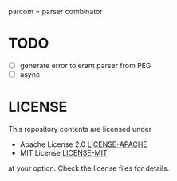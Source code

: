 parcom = parser combinator

# TODO
- [ ] generate error tolerant parser from PEG
- [ ] async

# LICENSE
This repository contents are licensed under

* Apache License 2.0 [LICENSE-APACHE](LICENSE-APACHE)
* MIT License [LICENSE-MIT](LICENSE-MIT)
  
at your option. Check the license files for details.